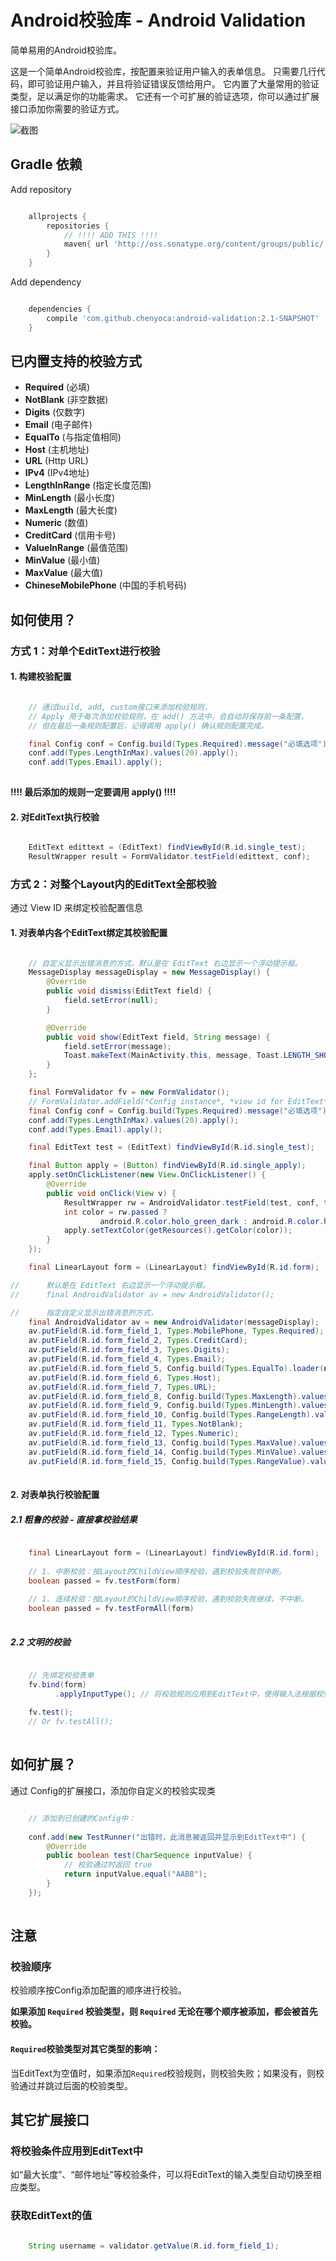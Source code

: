 # Android校验库 - Android Validation

简单易用的Android校验库。

这是一个简单Android校验库，按配置来验证用户输入的表单信息。
只需要几行代码，即可验证用户输入，并且将验证错误反馈给用户。
它内置了大量常用的验证类型，足以满足你的功能需求。
它还有一个可扩展的验证选项，你可以通过扩展接口添加你需要的验证方式。

![截图](https://raw.githubusercontent.com/chenyoca/android-validation/develop/documents/screenshot.png)

## Gradle 依赖

Add repository

```groovy

    allprojects {
        repositories {
            // !!!! ADD THIS !!!!
            maven{ url 'http://oss.sonatype.org/content/groups/public/' }
        }
    }

```

Add dependency

```groovy

    dependencies {
        compile 'com.github.chenyoca:android-validation:2.1-SNAPSHOT'
    }

```
## 已内置支持的校验方式

* **Required** (必填)
* **NotBlank** (非空数据)
* **Digits** (仅数字)
* **Email** (电子邮件)
* **EqualTo** (与指定值相同)
* **Host** (主机地址)
* **URL** (Http URL)
* **IPv4** (IPv4地址)
* **LengthInRange** (指定长度范围)
* **MinLength** (最小长度)
* **MaxLength** (最大长度)
* **Numeric** (数值)
* **CreditCard** (信用卡号)
* **ValueInRange** (最值范围)
* **MinValue** (最小值)
* **MaxValue** (最大值)
* **ChineseMobilePhone** (中国的手机号码)

## 如何使用？

### 方式 1：对单个EditText进行校验

#### 1. 构建校验配置

```java

    // 通过build, add, custom接口来添加校验规则，
    // Apply 用于每次添加校验规则，在 add() 方法中，会自动将保存前一条配置，
    // 但在最后一条规则配置后，记得调用 apply() 确认规则配置完成。

    final Config conf = Config.build(Types.Required).message("必填选项").apply();
    conf.add(Types.LengthInMax).values(20).apply();
    conf.add(Types.Email).apply();
    
```

**!!!! 最后添加的规则一定要调用 apply() !!!!**

#### 2. 对EditText执行校验

```java

    EditText edittext = (EditText) findViewById(R.id.single_test);
    ResultWrapper result = FormValidator.testField(edittext, conf);

```

### 方式 2：对整个Layout内的EditText全部校验

通过 View ID 来绑定校验配置信息

#### 1. 对表单内各个EditText绑定其校验配置

```java

    // 自定义显示出错消息的方式，默认是在 EditText 右边显示一个浮动提示框。
    MessageDisplay messageDisplay = new MessageDisplay() {
        @Override
        public void dismiss(EditText field) {
            field.setError(null);
        }

        @Override
        public void show(EditText field, String message) {
            field.setError(message);
            Toast.makeText(MainActivity.this, message, Toast.LENGTH_SHORT).show();
        }
    };

    final FormValidator fv = new FormValidator();
    // FormValidator.addField(*Config instance*, *view id for EditText*)
    final Config conf = Config.build(Types.Required).message("必填选项").apply();
    conf.add(Types.LengthInMax).values(20).apply();
    conf.add(Types.Email).apply();

    final EditText test = (EditText) findViewById(R.id.single_test);

    final Button apply = (Button) findViewById(R.id.single_apply);
    apply.setOnClickListener(new View.OnClickListener() {
        @Override
        public void onClick(View v) {
            ResultWrapper rw = AndroidValidator.testField(test, conf, testDisplay);
            int color = rw.passed ?
                    android.R.color.holo_green_dark : android.R.color.holo_red_dark;
            apply.setTextColor(getResources().getColor(color));
        }
    });

    final LinearLayout form = (LinearLayout) findViewById(R.id.form);

//      默认是在 EditText 右边显示一个浮动提示框。
//      final AndroidValidator av = new AndroidValidator();

//      指定自定义显示出错消息的方式，
    final AndroidValidator av = new AndroidValidator(messageDisplay);
    av.putField(R.id.form_field_1, Types.MobilePhone, Types.Required);
    av.putField(R.id.form_field_2, Types.CreditCard);
    av.putField(R.id.form_field_3, Types.Digits);
    av.putField(R.id.form_field_4, Types.Email);
    av.putField(R.id.form_field_5, Config.build(Types.EqualTo).loader(new EditTextLazyLoader(form,R.id.form_field_4)).apply());
    av.putField(R.id.form_field_6, Types.Host);
    av.putField(R.id.form_field_7, Types.URL);
    av.putField(R.id.form_field_8, Config.build(Types.MaxLength).values(5).apply());
    av.putField(R.id.form_field_9, Config.build(Types.MinLength).values(4).apply());
    av.putField(R.id.form_field_10, Config.build(Types.RangeLength).values(4,8).apply());
    av.putField(R.id.form_field_11, Types.NotBlank);
    av.putField(R.id.form_field_12, Types.Numeric);
    av.putField(R.id.form_field_13, Config.build(Types.MaxValue).values(100).apply());
    av.putField(R.id.form_field_14, Config.build(Types.MinValue).values(20).apply());
    av.putField(R.id.form_field_15, Config.build(Types.RangeValue).values(18, 30).apply());
        
```

#### 2. 对表单执行校验配置

##### 2.1 粗鲁的校验 - 直接拿校验结果

```java

    final LinearLayout form = (LinearLayout) findViewById(R.id.form);
    
    // 1. 中断校验：按Layout的ChildView顺序校验，遇到校验失败则中断。
    boolean passed = fv.testForm(form)
    
    // 1. 连续校验：按Layout的ChildView顺序校验，遇到校验失败继续，不中断。
    boolean passed = fv.testFormAll(form)
    
```

##### 2.2 文明的校验

```java

    // 先绑定校验表单
    fv.bind(form)
          .applyInputType(); // 将校验规则应用到EditText中，使得输入法根据校验配置，显示不同的布局。
          
    fv.test();
    // Or fv.testAll();
    
```

## 如何扩展？

通过 Config的扩展接口，添加你自定义的校验实现类

```java

    // 添加到已创建的Config中：
    
    conf.add(new TestRunner("出错时，此消息被返回并显示到EditText中") {
        @Override
        public boolean test(CharSequence inputValue) {
            // 校验通过时返回 true
            return inputValue.equal("AABB");
        }
    });
    

```

## 注意

### 校验顺序

校验顺序按Config添加配置的顺序进行校验。

**如果添加 `Required` 校验类型，则 `Required` 无论在哪个顺序被添加，都会被首先校验。**

#### `Required`校验类型对其它类型的影响：

当EditText为空值时，如果添加`Required`校验规则，则校验失败；如果没有，则校验通过并跳过后面的校验类型。

## 其它扩展接口

### 将校验条件应用到EditText中

如“最大长度”、“邮件地址”等校验条件，可以将EditText的输入类型自动切换至相应类型。

### 获取EditText的值

```java

    String username = validator.getValue(R.id.form_field_1);

```

